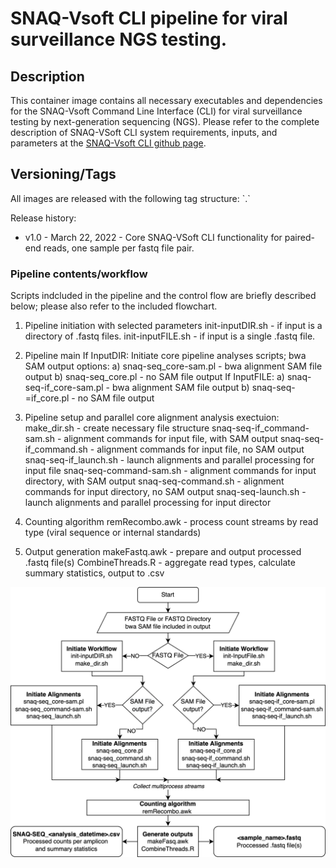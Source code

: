 <h1>SNAQ-Vsoft CLI pipeline for viral surveillance NGS testing.</h1>

<h2>Description</h2>

This container image contains all necessary executables and dependencies for the SNAQ-Vsoft Command Line Interface (CLI) for viral surveillance testing by next-generation sequencing (NGS). Please refer to the complete description of SNAQ-VSoft CLI system requirements, inputs, and parameters at the [SNAQ-Vsoft CLI github page](https://github.com/tbmorrison/snaq-vsoft).


<h2>Versioning/Tags</h3>
All images are released with the following tag structure:
`<major release>.<changed software package>`

Release history:

* v1.0 - March 22, 2022 - Core SNAQ-VSoft CLI functionality for paired-end reads, one sample per fastq file pair.


<h3>Pipeline contents/workflow</h3>

Scripts indcluded in the pipeline and the control flow are briefly described below; please also refer to the included flowchart.

1) Pipeline initiation with selected parameters
    init-inputDIR.sh - if input is a directory of .fastq files.
    init-inputFILE.sh - if input is a single .fastq file.

2) Pipeline main
    If InputDIR:
	Initiate core pipeline analyses scripts; bwa SAM output options:
        a) snaq-seq_core-sam.pl - bwa alignment SAM file output
        b) snaq-seq_core.pl - no SAM file output
    If InputFILE:
        a) snaq-seq-if_core-sam.pl - bwa alignment SAM file output
        b) snaq-seq-=if_core.pl - no SAM file output

3) Pipeline setup and parallel core alignment analysis exectuion:
    make_dir.sh - create necessary file structure
    snaq-seq-if_command-sam.sh - alignment commands for input file, with SAM output
    snaq-seq-if_command.sh - alignment commands for input file, no SAM output
    snaq-seq-if_launch.sh - launch alignments and parallel processing for input file
    snaq-seq-command-sam.sh - alignment commands for input directory, with SAM output
    snaq-seq-command.sh - alignment commands for input directory, no SAM output
    snaq-seq-launch.sh - launch alignments and parallel processing for input director

4) Counting algorithm
    remRecombo.awk - process count streams by read type (viral sequence or internal standards)

5) Output generation
    makeFastq.awk - prepare and output processed .fastq file(s)
    CombineThreads.R - aggregate read types, calculate summary statistics, output to .csv

<img src="https://github.com/tbmorrison/snaq-seq/blob/main/snaq-vsoft_container-v1/snaq_vsoft_flow.png" align="center"  />
